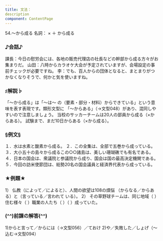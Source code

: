 ```yaml
---
title: 文法：
description
component: ContentPage
---
```



54.～から成る
名詞： × ＋ から成る
### ♪会話♪
課長：今日の慰労会には、各地の販売代理店の社長などの幹部から成る方々がお集まりだ。 山田：八時からカラオケ大会が予定されていますが、会場設定の事前チェックが必要ですね。
李：でも、百人からの団体となると、まとまりがつかなくなりそうで、何かと気を使いますね。
### ♯解説♭
「～から成る」は「～は～ の（要素・部分・材料）からできている」という意味を表す表現です。類形文型に 「～からある」（→文型048）があり、混同しやすいので注意しましょう。
当校のサッカーチームは20人の部員から成る（×からある）。
試験まで、まだ10日からある（×から成る）。
### §例文§
１．水は水素と酸素から成る。
２．この全集は、全部で五巻から成っている。
３．大小五十の島々から成るこの○○諸島は、美しい珊瑚礁でも有名である。
４．日本の国会は、衆議院と参議院から成り、国会は国の最高決定機関である。
５．今回の訪米使節団は、総勢20名の国会議員と経済界代表から成っている。
### ★例題★
1） 仏教（によって／によると）、人間の欲望は108の煩悩 （からなる／からある）と（言っている／言われて いる）。
2） その草野球チームは、同じ地域（ ）住む様々（ ）職業の人たち（ ）（ ）成っていた。
### (^^)前課の解答(^^)
1)からと言って／からには（→文型056）／ておけ
2)や／失敗した／しょげ（～込む→文型094）
